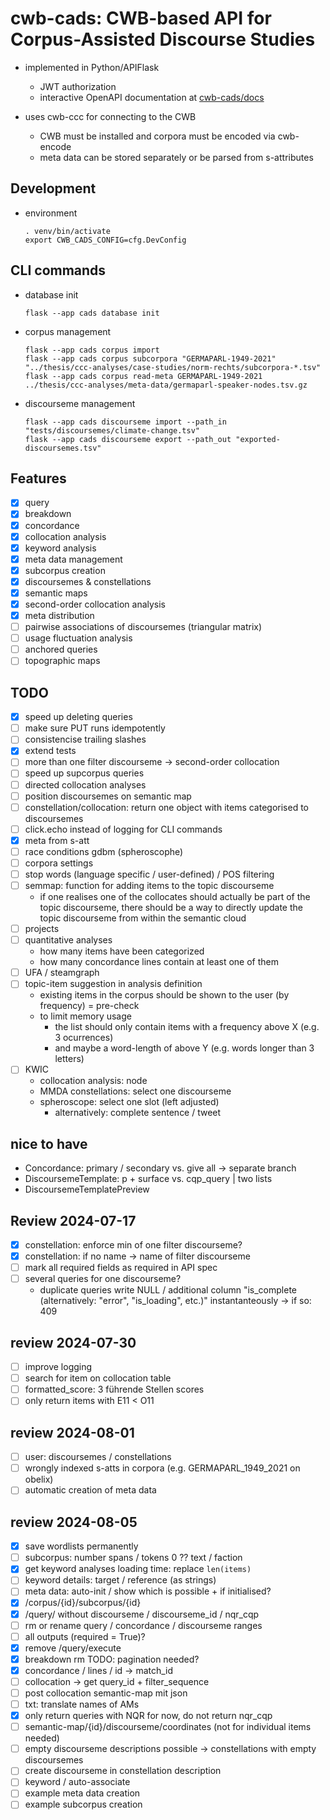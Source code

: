 # cwb-cads: CWB-based API for Corpus-Assisted Discourse Studies 

- implemented in Python/APIFlask
  + JWT authorization
  + interactive OpenAPI documentation at [cwb-cads/docs](https://corpora.linguistik.uni-erlangen.de/cwb-cads/docs)

- uses cwb-ccc for connecting to the CWB
  + CWB must be installed and corpora must be encoded via cwb-encode
  + meta data can be stored separately or be parsed from s-attributes

## Development

- environment
  ```
  . venv/bin/activate
  export CWB_CADS_CONFIG=cfg.DevConfig
  ```

## CLI commands

- database init
  ```
  flask --app cads database init
  ```

- corpus management
  ```
  flask --app cads corpus import
  flask --app cads corpus subcorpora "GERMAPARL-1949-2021" "../thesis/ccc-analyses/case-studies/norm-rechts/subcorpora-*.tsv"
  flask --app cads corpus read-meta GERMAPARL-1949-2021 ../thesis/ccc-analyses/meta-data/germaparl-speaker-nodes.tsv.gz
  ```
  
- discourseme management
  ```
  flask --app cads discourseme import --path_in "tests/discoursemes/climate-change.tsv"
  flask --app cads discourseme export --path_out "exported-discoursemes.tsv"
  ```

## Features
- [x] query
- [x] breakdown
- [x] concordance
- [x] collocation analysis
- [x] keyword analysis
- [x] meta data management
- [x] subcorpus creation
- [x] discoursemes & constellations
- [x] semantic maps
- [x] second-order collocation analysis
- [x] meta distribution
- [ ] pairwise associations of discoursemes (triangular matrix)
- [ ] usage fluctuation analysis
- [ ] anchored queries
- [ ] topographic maps

## TODO
- [x] speed up deleting queries
- [ ] make sure PUT runs idempotently
- [ ] consistencise trailing slashes
- [x] extend tests
- [ ] more than one filter discourseme → second-order collocation
- [ ] speed up supcorpus queries
- [ ] directed collocation analyses
- [ ] position discoursemes on semantic map
- [ ] constellation/collocation: return one object with items categorised to discoursemes
- [ ] click.echo instead of logging for CLI commands
- [x] meta from s-att
- [ ] race conditions gdbm (spheroscophe)
- [ ] corpora settings
- [ ] stop words (language specific / user-defined) / POS filtering
- [ ] semmap: function for adding items to the topic discourseme
  + if one realises one of the collocates should actually be part of the topic discourseme,
    there should be a way to directly update the topic discourseme from within the semantic cloud
- [ ] projects
- [ ] quantitative analyses
  + how many items have been categorized
  + how many concordance lines contain at least one of them
- [ ] UFA / steamgraph
- [ ] topic-item suggestion in analysis definition
  + existing items in the corpus should be shown to the user (by frequency) = pre-check
  + to limit memory usage
    - the list should only contain items with a frequency above X (e.g. 3 ocurrences)
    - and maybe a word-length of above Y (e.g. words longer than 3 letters)
- [ ] KWIC
  + collocation analysis: node
  + MMDA constellations: select one discourseme
  + spheroscope: select one slot (left adjusted)
    - alternatively: complete sentence / tweet

## nice to have
- Concordance: primary / secondary vs. give all → separate branch
- DiscoursemeTemplate: p + surface vs. cqp_query | two lists
- DiscoursemeTemplatePreview

## Review 2024-07-17
- [x] constellation: enforce min of one filter discourseme?
- [x] constellation: if no name → name of filter discourseme
- [ ] mark all required fields as required in API spec
- [ ] several queries for one discourseme?
  + duplicate queries write NULL / additional column "is\_complete (alternatively: "error", "is\_loading", etc.)" instantanteously → if so: 409

## review 2024-07-30
- [ ] improve logging
- [ ] search for item on collocation table
- [ ] formatted_score: 3 führende Stellen scores
- [ ] only return items with E11 < O11

## review 2024-08-01
- [ ] user: discoursemes / constellations
- [ ] wrongly indexed s-atts in corpora (e.g. GERMAPARL\_1949\_2021 on obelix)
- [ ] automatic creation of meta data

## review 2024-08-05
- [x] save wordlists permanently
- [ ] subcorpus: number spans / tokens 0 ?? text / faction
- [x] get keyword analyses loading time: replace `len(items)`
- [ ] keyword details: target / reference (as strings)
- [ ] meta data: auto-init / show which is possible + if initialised?
- [x] /corpus/{id}/subcorpus/{id}
- [x] /query/ without discourseme / discourseme\_id / nqr\_cqp
- [ ] rm or rename query / concordance / discourseme ranges
- [ ] all outputs (required = True)?
- [x] remove /query/execute
- [x] breakdown rm TODO: pagination needed?
- [x] concordance / lines / id → match\_id
- [ ] collocation → get query\_id + filter\_sequence
- [ ] post collocation semantic-map mit json
- [ ] txt: translate names of AMs
- [x] only return queries with NQR for now, do not return nqr\_cqp
- [ ] semantic-map/{id}/discourseme/coordinates (not for individual items needed)
- [ ] empty discourseme descriptions possible → constellations with empty discoursemes
- [ ] create discourseme in constellation description
- [ ] keyword / auto-associate
- [ ] example meta data creation
- [ ] example subcorpus creation
